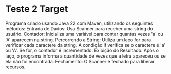 # Teste 2 Target
Programa criado usando Java 22 com Maven, utilizando os seguintes métodos:
Entrada de Dados: Usa Scanner para receber uma string do usuário.
Contador: Inicializa uma variável para contar quantas vezes 'a' ou 'A' aparecem na string.
Percorrendo a String: Utiliza um laço for para verificar cada caractere da string. A condição if verifica se o caractere é 'a' ou 'A'. Se for, o contador é incrementado.
Exibição do Resultado: Após o laço, o programa informa a quantidade de vezes que a letra apareceu ou se ela não foi encontrada.
Fechamento: O Scanner é fechado para liberar recursos.
